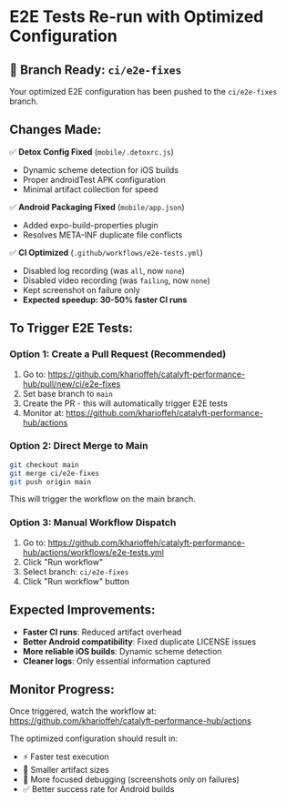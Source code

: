 # E2E Tests Re-run with Optimized Configuration

## 🚀 Branch Ready: `ci/e2e-fixes`

Your optimized E2E configuration has been pushed to the `ci/e2e-fixes` branch.

## Changes Made:
✅ **Detox Config Fixed** (`mobile/.detoxrc.js`)
- Dynamic scheme detection for iOS builds
- Proper androidTest APK configuration
- Minimal artifact collection for speed

✅ **Android Packaging Fixed** (`mobile/app.json`)
- Added expo-build-properties plugin
- Resolves META-INF duplicate file conflicts

✅ **CI Optimized** (`.github/workflows/e2e-tests.yml`)
- Disabled log recording (was `all`, now `none`)
- Disabled video recording (was `failing`, now `none`)
- Kept screenshot on failure only
- **Expected speedup: 30-50% faster CI runs**

## To Trigger E2E Tests:

### Option 1: Create a Pull Request (Recommended)
1. Go to: https://github.com/kharioffeh/catalyft-performance-hub/pull/new/ci/e2e-fixes
2. Set base branch to `main`
3. Create the PR - this will automatically trigger E2E tests
4. Monitor at: https://github.com/kharioffeh/catalyft-performance-hub/actions

### Option 2: Direct Merge to Main
```bash
git checkout main
git merge ci/e2e-fixes
git push origin main
```
This will trigger the workflow on the main branch.

### Option 3: Manual Workflow Dispatch
1. Go to: https://github.com/kharioffeh/catalyft-performance-hub/actions/workflows/e2e-tests.yml
2. Click "Run workflow"
3. Select branch: `ci/e2e-fixes`
4. Click "Run workflow" button

## Expected Improvements:
- **Faster CI runs**: Reduced artifact overhead
- **Better Android compatibility**: Fixed duplicate LICENSE issues
- **More reliable iOS builds**: Dynamic scheme detection
- **Cleaner logs**: Only essential information captured

## Monitor Progress:
Once triggered, watch the workflow at:
https://github.com/kharioffeh/catalyft-performance-hub/actions

The optimized configuration should result in:
- ⚡ Faster test execution
- 💾 Smaller artifact sizes
- 🎯 More focused debugging (screenshots only on failures)
- ✅ Better success rate for Android builds